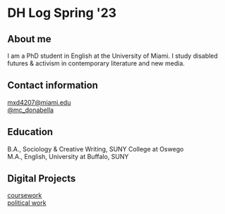 # DH Log Spring '23

## About me 
I am a PhD student in English at the University of Miami. I study disabled futures & activism in contemporary literature and new media.

## Contact information
mxd4207@miami.edu
<br>[@mc_donabella](https://mobile.twitter.com/mc_donabella)

## Education 

B.A., Sociology & Creative Writing, SUNY College at Oswego
<br>M.A., English, University at Buffalo, SUNY

## Digital Projects 

[coursework](https://mdonabella.github.io)
<br>[political work](https://www.grovedems.org)

